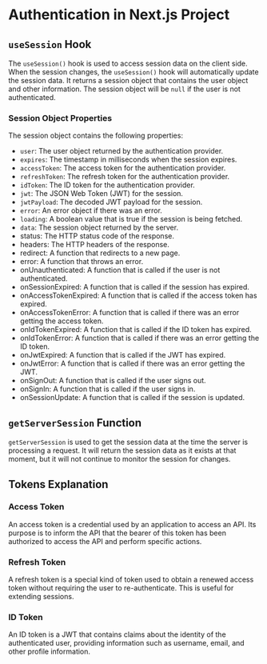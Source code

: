# Authentication in Next.js Project

## `useSession` Hook

The `useSession()` hook is used to access session data on the client side. When the session changes, the `useSession()` hook will automatically update the session data. It returns a session object that contains the user object and other information. The session object will be `null` if the user is not authenticated.

### Session Object Properties

The session object contains the following properties:

- `user`: The user object returned by the authentication provider.
- `expires`: The timestamp in milliseconds when the session expires.
- `accessToken`: The access token for the authentication provider.
- `refreshToken`: The refresh token for the authentication provider.
- `idToken`: The ID token for the authentication provider.
- `jwt`: The JSON Web Token (JWT) for the session.
- `jwtPayload`: The decoded JWT payload for the session.
- `error`: An error object if there was an error.
- `loading`: A boolean value that is true if the session is being fetched.
- `data`: The session object returned by the server.
- status: The HTTP status code of the response.
- headers: The HTTP headers of the response.
- redirect: A function that redirects to a new page.
- error: A function that throws an error.
- onUnauthenticated: A function that is called if the user is not authenticated.
- onSessionExpired: A function that is called if the session has expired.
- onAccessTokenExpired: A function that is called if the access token has expired.
- onAccessTokenError: A function that is called if there was an error getting the access token.
- onIdTokenExpired: A function that is called if the ID token has expired.
- onIdTokenError: A function that is called if there was an error getting the ID token.
- onJwtExpired: A function that is called if the JWT has expired.
- onJwtError: A function that is called if there was an error getting the JWT.
- onSignOut: A function that is called if the user signs out.
- onSignIn: A function that is called if the user signs in.
- onSessionUpdate: A function that is called if the session is updated.

## `getServerSession` Function

`getServerSession` is used to get the session data at the time the server is processing a request. It will return the session data as it exists at that moment, but it will not continue to monitor the session for changes.

## Tokens Explanation

### Access Token

An access token is a credential used by an application to access an API. Its purpose is to inform the API that the bearer of this token has been authorized to access the API and perform specific actions.

### Refresh Token

A refresh token is a special kind of token used to obtain a renewed access token without requiring the user to re-authenticate. This is useful for extending sessions.

### ID Token

An ID token is a JWT that contains claims about the identity of the authenticated user, providing information such as username, email, and other profile information.

